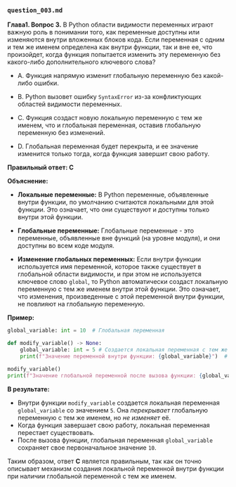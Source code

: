 ### `question_003.md`

**Глава1. Вопрос 3.** В Python области видимости переменных играют важную роль в понимании того, как переменные доступны или изменяются внутри вложенных блоков кода. Если переменная с одним и тем же именем определена как внутри функции, так и вне ее, что произойдет, когда функция попытается изменить эту переменную без какого-либо дополнительного ключевого слова?

- A.  Функция напрямую изменит глобальную переменную без какой-либо ошибки.

- B.  Python вызовет ошибку `SyntaxError` из-за конфликтующих областей видимости переменных.

- C.  Функция создаст новую локальную переменную с тем же именем, что и глобальная переменная, оставив глобальную переменную без изменений.

- D.  Глобальная переменная будет перекрыта, и ее значение изменится только тогда, когда функция завершит свою работу.

**Правильный ответ: C**

**Объяснение:**

*   **Локальные переменные:** В Python переменные, объявленные внутри функции, по умолчанию считаются локальными для этой функции. Это означает, что они существуют и доступны только внутри этой функции.

*   **Глобальные переменные:** Глобальные переменные - это переменные, объявленные вне функций (на уровне модуля), и они доступны во всем коде модуля.

*   **Изменение глобальных переменных:** Если внутри функции используется имя переменной, которое также существует в глобальной области видимости, и при этом не используется ключевое слово `global`, то Python автоматически создаст локальную переменную с тем же именем внутри этой функции. Это означает, что изменения, произведенные с этой переменной внутри функции, не повлияют на глобальную переменную.

**Пример:**

```python
global_variable: int = 10  # Глобальная переменная

def modify_variable() -> None:
    global_variable: int = 5 # Создается локальная переменная с тем же именем
    print(f"Значение переменной внутри функции: {global_variable}")  # Вывод: Значение переменной внутри функции: 5

modify_variable()
print(f"Значение глобальной переменной после вызова функции: {global_variable}") # Вывод: Значение глобальной переменной после вызова функции: 10
```

**В результате:**

*   Внутри функции `modify_variable` создается локальная переменная `global_variable` со значением `5`. Она *перекрывает* глобальную переменную с тем же именем, но *не изменяет* её.
*   Когда функция завершает свою работу, локальная переменная перестает существовать.
*   После вызова функции, глобальная переменная `global_variable` сохраняет свое первоначальное значение `10`.

Таким образом, ответ **C** является правильным, так как он точно описывает механизм создания локальной переменной внутри функции при наличии глобальной переменной с тем же именем.
